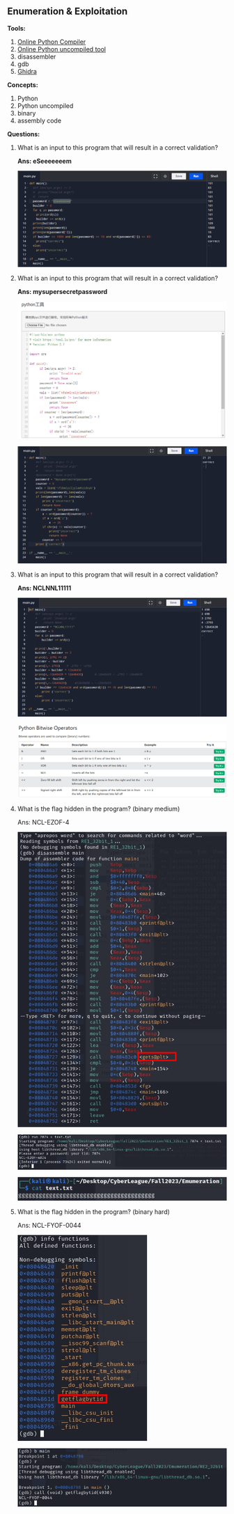 ## Enumeration & Exploitation

**Tools:**

1. [Online Python Compiler](https://www.programiz.com/python-programming/online-compiler/#google_vignette)
2. [Online Python uncompiled tool](https://tool.lu/pyc/)
3. disassembler
4. gdb
5. [Ghidra](https://ghidra-sre.org/)

**Concepts:**

1. Python
2. Python uncompiled
3. binary
4. assembly code

**Questions:**

1. What is an input to this program that will result in a correct validation?
    
    **Ans: eSeeeeeeem**
    
    ![Untitled](../Screenshot/Untitled%2038.png)
    
2. What is an input to this program that will result in a correct validation?
    
    **Ans: mysupersecretpassword**
    
    ![Untitled](../Screenshot/Untitled%2039.png)
    
    ![Untitled](../Screenshot/Untitled%2040.png)
    
3. What is an input to this program that will result in a correct validation?
    
    **Ans: NCLNNL11111**
    
    ![Untitled](../Screenshot/Untitled%2041.png)
    
    ![Untitled](../Screenshot/Untitled%2042.png)
    
4. What is the flag hidden in the program? (binary medium)
    
    Ans: NCL-EZOF-4
    
    ![Untitled](../Screenshot/Untitled%2043.png)
    
    ![Untitled](../Screenshot/Untitled%2044.png)
    
    ![Untitled](../Screenshot/Untitled%2045.png)
    
5. What is the flag hidden in the program? (binary hard)
    
    Ans: NCL-FYOF-0044
    
    ![Untitled](../Screenshot/Untitled%2046.png)
    
    ![Untitled](../Screenshot/Untitled%2047.png)